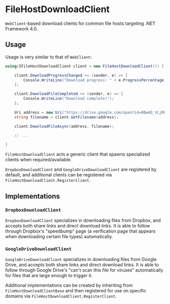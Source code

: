 # FileHostDownloadClient
`WebClient`-based download clients for common file hosts targeting .NET Framework 4.0.

## Usage
Usage is very similar to that of `WebClient`:
```c#
using(IFileHostDownloadClient client = new FileHostDownloadClient()) {

	client.DownloadProgressChanged += (sender, e) => {
		Console.WriteLine("Download progress: " + e.ProgressPercentage);
	};

	client.DownloadFileCompleted += (sender, e) => {
		Console.WriteLine("Download complete!");
	};

	Uri address = new Uri("https://drive.google.com/open?id=0BwmD_VLjROrfTHk4NFg2SndKcjQ");
	string filename = client.GetFilename(address);

	client.DownloadFileAsync(address, filename);

	// ...

}
```
`FileHostDownloadClient` acts a generic client that spawns specialized clients when required/available. 

`DropboxDownloadClient` and `GoogleDriveDownloadClient` are registered by default, and additional clients can be registered via `FileHostDownloadClient.RegisterClient`.
## Implementations

### `DropboxDownloadClient`

`DropboxDownloadClient` specializes in downloading files from Dropbox, and accepts both share links and direct download links. 
It is able to follow through Dropbox's "speedbump" page (a verification page that appears when downloading certain file types) automatically.

### `GoogleDriveDownloadClient`

`GoogleDriveDownloadClient` specializes in downloading files from Google Drive, and accepts both share links and direct download links.
It is able to follow through Google Drive's "can't scan this file for viruses" automatically for files that are large enough to trigger it.

Additional implementations can be created by inheriting from `FileHostDownloadClientBase` and then registered for use on specific domains via `FileHostDownloadClient.RegisterClient`.